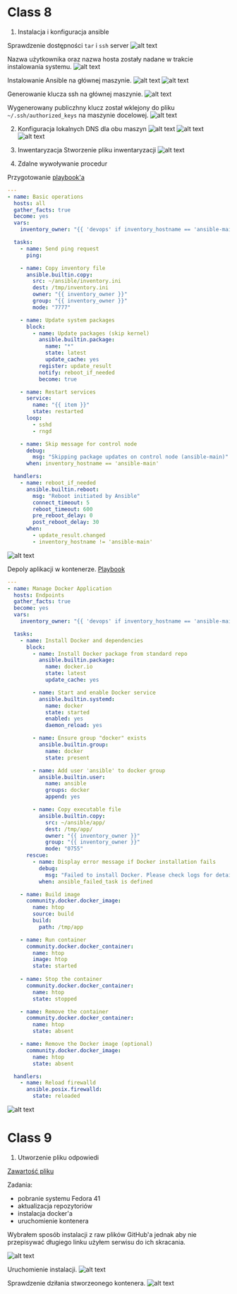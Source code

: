# Class 8
1. Instalacja i konfiguracja ansible

Sprawdzenie dostępności `tar` i `ssh` server
![alt text](class8/1.png)

Nazwa użytkownika oraz nazwa hosta zostały nadane w trakcie instalowania systemu.
![alt text](class8/2.png)

Instalowanie Ansible na głównej maszynie.
![alt text](class8/3.png)
![alt text](class8/4.png)

Generowanie klucza ssh na głównej maszynie.
![alt text](class8/5.png)

Wygenerowany publiczhny klucz został wklejony do pliku `~/.ssh/authorized_keys` na maszynie docelowej.
![alt text](class8/6.png)

2. Konfiguracja lokalnych DNS dla obu maszyn
![alt text](class8/7.png)
![alt text](class8/8.png)
![alt text](class8/9.png)

3. Inwentaryzacja
Stworzenie pliku inwentaryzacji
![alt text](class8/10.png)

3. Zdalne wywoływanie procedur

Przygotowanie [playbook'a](class8/task.yml)
```yml
---
- name: Basic operations
  hosts: all
  gather_facts: true
  become: yes
  vars:
    inventory_owner: "{{ 'devops' if inventory_hostname == 'ansible-main' else 'ansible' }}"

  tasks:
    - name: Send ping request
      ping:

    - name: Copy inventory file
      ansible.builtin.copy:
        src: ~/ansible/inventory.ini
        dest: /tmp/inventory.ini
        owner: "{{ inventory_owner }}"
        group: "{{ inventory_owner }}"
        mode: "7777"

    - name: Update system packages
      block:
        - name: Update packages (skip kernel)
          ansible.builtin.package:
            name: "*"
            state: latest
            update_cache: yes
          register: update_result
          notify: reboot_if_needed
          become: true

    - name: Restart services
      service:
        name: "{{ item }}"
        state: restarted
      loop:
        - sshd
        - rngd

    - name: Skip message for control node
      debug:
        msg: "Skipping package updates on control node (ansible-main)"
      when: inventory_hostname == 'ansible-main'

  handlers:
    - name: reboot_if_needed
      ansible.builtin.reboot:
        msg: "Reboot initiated by Ansible"
        connect_timeout: 5
        reboot_timeout: 600
        pre_reboot_delay: 0
        post_reboot_delay: 30
      when:
        - update_result.changed
        - inventory_hostname != 'ansible-main'
```
![alt text](class8/11.png)


Depoly aplikacji w kontenerze.
[Playbook](class8/container.yml)

```yml
---
- name: Manage Docker Application
  hosts: Endpoints
  gather_facts: true
  become: yes
  vars:
    inventory_owner: "{{ 'devops' if inventory_hostname == 'ansible-main' else 'ansible' }}"

  tasks:
    - name: Install Docker and dependencies
      block:
        - name: Install Docker package from standard repo
          ansible.builtin.package:
            name: docker.io
            state: latest
            update_cache: yes

        - name: Start and enable Docker service
          ansible.builtin.systemd:
            name: docker
            state: started
            enabled: yes
            daemon_reload: yes

        - name: Ensure group "docker" exists
          ansible.builtin.group:
            name: docker
            state: present

        - name: Add user 'ansible' to docker group
          ansible.builtin.user:
            name: ansible
            groups: docker
            append: yes

        - name: Copy executable file
          ansible.builtin.copy:
            src: ~/ansible/app/
            dest: /tmp/app/
            owner: "{{ inventory_owner }}"
            group: "{{ inventory_owner }}"
            mode: "0755"
      rescue:
        - name: Display error message if Docker installation fails
          debug:
            msg: "Failed to install Docker. Please check logs for details."
          when: ansible_failed_task is defined

    - name: Build image
      community.docker.docker_image:
        name: htop
        source: build
        build:
          path: /tmp/app

    - name: Run container
      community.docker.docker_container:
        name: htop
        image: htop
        state: started
            
    - name: Stop the container
      community.docker.docker_container:
        name: htop
        state: stopped

    - name: Remove the container
      community.docker.docker_container:
        name: htop
        state: absent

    - name: Remove the Docker image (optional)
      community.docker.docker_image:
        name: htop
        state: absent

  handlers:
    - name: Reload firewalld
      ansible.posix.firewalld:
        state: reloaded
```
![alt text](class8/12.png)

# Class 9

1. Utworzenie pliku odpowiedi

[Zawartość pliku](class9/anaconda-ks.cfg)

Zadania:
 - pobranie systemu Fedora 41
 - aktualizacja repozytoriów
 - instalacja docker'a
 - uruchomienie kontenera

Wybrałem sposób instalacji z raw plików GitHub'a jednak aby nie przepisywać długiego linku użyłem serwisu do ich skracania.

![alt text](class9/1.png)

Uruchomienie instalacji.
![alt text](class9/2.png)

Sprawdzenie dziłania stworzeonego kontenera.
![alt text](class9/3.png)